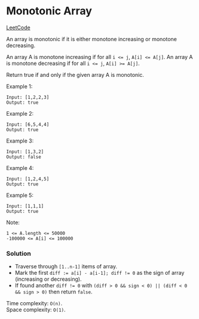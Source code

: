 # Monotonic Array
[LeetCode](https://leetcode.com/problems/monotonic-array/description/)

An array is monotonic if it is either monotone increasing or monotone decreasing.

An array A is monotone increasing if for all `i <= j`, `A[i] <= A[j]`.  An array A is monotone decreasing if for all `i <= j`, `A[i] >= A[j]`.

Return true if and only if the given array A is monotonic.

 

Example 1:
```
Input: [1,2,2,3]
Output: true
```

Example 2:
```
Input: [6,5,4,4]
Output: true
```

Example 3:
```
Input: [1,3,2]
Output: false
```

Example 4:
```
Input: [1,2,4,5]
Output: true
```

Example 5:
```
Input: [1,1,1]
Output: true
```

Note:
```
1 <= A.length <= 50000
-100000 <= A[i] <= 100000
```

### Solution
- Traverse through `[1..n-1]` items of array.
- Mark the first `diff := a[i] - a[i-1]; diff != 0` as the sign of array (increasing or decreasing).
- If found another `diff != 0` with `(diff > 0 && sign < 0) || (diff < 0 && sign > 0)` then return `false`.  

Time complexity: `O(n)`.  
Space complexity: `O(1)`.
